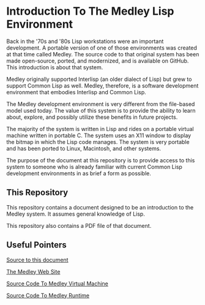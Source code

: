 
# Introduction To The Medley Lisp Environment

Back in the '70s and '80s Lisp workstations were an important development.  A
portable version of one of those environments was created at that time called
Medley.  The source code to that original system has been made
open-source, ported, and modernized, and is available on GitHub.  This
introduction is about that system.

Medley originally supported Interlisp (an older dialect of Lisp) but
grew to support Common Lisp as well.  Medley, therefore, is a software
development environment that embodies Interlisp and Common Lisp.

The Medley development environment is very different from the file-based
model used today.  The value of this system is to provide the ability
to learn about, explore, and possibly utilize these benefits in future
projects.

The majority of the system is written in Lisp and rides on a portable
virtual machine written in portable C.  The system uses an X11 window
to display the bitmap in which the Lisp code manages. The system is
very portable and has been ported to Linux, Macintosh, and other
systems.

The purpose of the document at this repository is to provide access to
this system to someone who is already familiar with current Common
Lisp development environments in as brief a form as possible.

## This Repository

This repository contains a document designed to be an introduction to 
the Medley system.  It assumes general knowledge of Lisp.

This repository also contains a PDF file of that document.

## Useful Pointers

[Source to this document](https://github.com/blakemcbride/medley-intro)

[The Medley Web Site](https://interlisp.org/)

[Source Code To Medley Virtual Machine](https://github.com/Interlisp/maiko)

[Source Code To Medley Runtime](https://github.com/Interlisp/medley)

